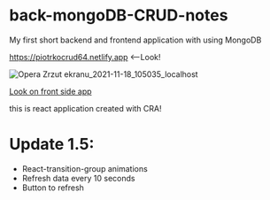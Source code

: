 # back-mongoDB-CRUD-notes
My first short backend and frontend application with using MongoDB

https://piotrkocrud64.netlify.app <--Look!

![Opera Zrzut ekranu_2021-11-18_105035_localhost](https://user-images.githubusercontent.com/77500425/142392329-29173c73-dfc1-49bb-b504-0fa0a38a637f.png)

[Look on front side app](https://github.com/Piotrko64/Front-CRUD-Notes)

this is react application created with CRA!

# Update 1.5:
- React-transition-group animations
- Refresh data every 10 seconds
- Button to refresh




